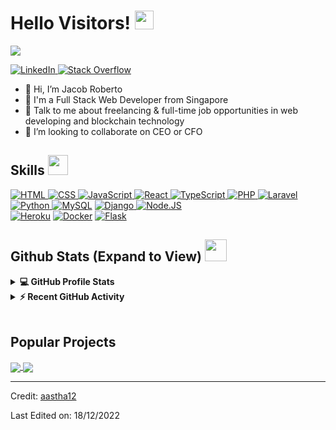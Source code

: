 <h1> Hello Visitors! <img src = "https://raw.githubusercontent.com/MartinHeinz/MartinHeinz/master/wave.gif" width = 30px> </h1>
<p align='center'>
</p>

<p>
  <a href="https://github.com/DenverCoder1/readme-typing-svg"><img src="https://readme-typing-svg.herokuapp.com?&font=IBM+Plex+Sans&color=abcdef&size=20&lines=Welcome+to+my+GitHub+Profile!;I'm+a+Web+developer;I'm+a+Blockchain+expert" /></a>
</p>

   <a href="https://www.linkedin.com/in/aastha-jha-805001106/" target="_blank">
    <img alt="LinkedIn" src="https://img.shields.io/badge/LinkedIn-0077B5?style=for-the-badge&logo=linkedin&logoColor=white">
  </a>   
   <a href="https://stackoverflow.com/users/19656840/jacob-roberto" target="_blank">
    <img alt="Stack Overflow" src="https://img.shields.io/badge/Stack_Overflow-FE7A16?style=for-the-badge&logo=stack-overflow&logoColor=white">
  </a>  

- 👋 Hi, I’m Jacob Roberto
- 💼 I'm a Full Stack Web Developer from Singapore
- 💬 Talk to me about freelancing & full-time job opportunities in web developing and blockchain technology
- 👯 I’m looking to collaborate on CEO or CFO

<h2> Skills <img src = "https://media2.giphy.com/media/QssGEmpkyEOhBCb7e1/giphy.gif?cid=ecf05e47a0n3gi1bfqntqmob8g9aid1oyj2wr3ds3mg700bl&rid=giphy.gif" width = 32px> </h2>
<a href="https://www.html.com" target="_blank"> 
    <img alt="HTML" src="https://img.shields.io/badge/1-HTML-brightgreen">
  </a>

   <a href="https://www.css.org" target="_blank">
    <img alt="CSS" src="https://img.shields.io/badge/2-CSS-yellowgreen">
  </a>

   <a href="https://javascript.org/" target="_blank">
    <img alt="JavaScript" src="https://img.shields.io/badge/3-JavaScript-red">
  </a>

   <a href="https://react.org/" target="_blank">
    <img alt="React" src="https://img.shields.io/badge/4-React-lightblue">
  </a>

   <a href="https://tyepscript.org/" target="_blank">
    <img alt="TypeScript" src="https://img.shields.io/badge/5-TypeScript-blue">
  </a>

   <a href="https://php.org/" target="_blank">
    <img alt="PHP" src="https://img.shields.io/badge/6-PHP-lightgrey">
  </a>

   <a href="https://laravel.com/" target="_blank">
    <img alt="Laravel" src="https://img.shields.io/badge/7-Laravel-red">
  </a>

   <a href="https://python.io/" target="_blank">
    <img alt="Python" src="https://img.shields.io/badge/8-Python-green">
  </a>
<a href="https://www.mysql.com/"><img alt="MySQL" src="https://img.shields.io/badge/9-MySQL-yellow"></a>

   <a href="https://Django.org/" target="_blank">
    <img alt="Django" src="https://img.shields.io/badge/10-Django-red">
  </a>
   <a href="https://node.org/" target="_blank">
    <img alt="Node.JS" src="https://img.shields.io/badge/11-Node-green">
  </a>
  <br>
<a href="https://www.heroku.com/"><img alt="Heroku" src="https://img.shields.io/badge/Heroku-430098?style=for-the-badge&logo=heroku&logoColor=white"></a>
<a href="https://www.docker.com/"><img alt="Docker" src="https://img.shields.io/badge/Docker-2CA5E0?style=for-the-badge&logo=docker&logoColor=white"></a>
<a href="https://www.flask.com/"><img alt="Flask" src="https://img.shields.io/badge/Flask-000000?style=for-the-badge&logo=flask&logoColor=white"></a>

<h2> Github Stats (Expand to View) <img src = "https://i.pinimg.com/originals/65/c4/f4/65c4f452571be1261e9c623f7da488ac.gif" width = 35px> </h2>

<details> 
  <summary><b>💻 GitHub Profile Stats</b></summary>
  <br/>
  <p align="center">
    <a href="https://github.com/Web3-King/github-readme-stats"><img alt="Jacob's Github Stats" src="https://github-readme-stats.vercel.app/api?username=aastha12&show_icons=true&count_private=true&theme=algolia" height="192px"/></a>
<br/>
  &nbsp;
	  <img src="https://github-readme-stats.vercel.app/api/top-langs?username=Jacob&show_icons=true&locale=en&layout=compact&theme=algolia" alt="aastha12" height="192px"/>
  <br/>
  </p>
</details>


<details>
  <summary><b>⚡ Recent GitHub Activity</b></summary>
  <br/>
   <a href="https://github.com/aastha12"><img alt="Jacob's Activity Graph" src="https://activity-graph.herokuapp.com/graph?username=aastha12&custom_title=Jacob's%20Contribution%20Graph&theme=react-dark" /></a>
  <br/>

</details>

<br/>

## Popular Projects
<a href="https://github.com/Web3-King/https://github.com/Web3-King/label-maker-johan">
  <!-- Change the `github-readme-stats.anuraghazra1.vercel.app` to `github-readme-stats.vercel.app`  -->
  <img align="center" src="https://github-readme-stats.anuraghazra1.vercel.app/api/pin/?username=aastha12&repo=MDX-Food-Safety-Hackathon&theme=onedark" />
</a>  


<a href="https://github.com/Web3-King/https://github.com/Web3-King/wallet-ui-react-native-main">
  <!-- Change the `github-readme-stats.anuraghazra1.vercel.app` to `github-readme-stats.vercel.app`  -->
  <img align="center" src="https://github-readme-stats.anuraghazra1.vercel.app/api/pin/?username=aastha12&repo=Loan_Prediction&theme=onedark" />
</a> 

----------------------------------------------------------------------
Credit: [aastha12](https://github.com/web3-king)

Last Edited on: 18/12/2022
